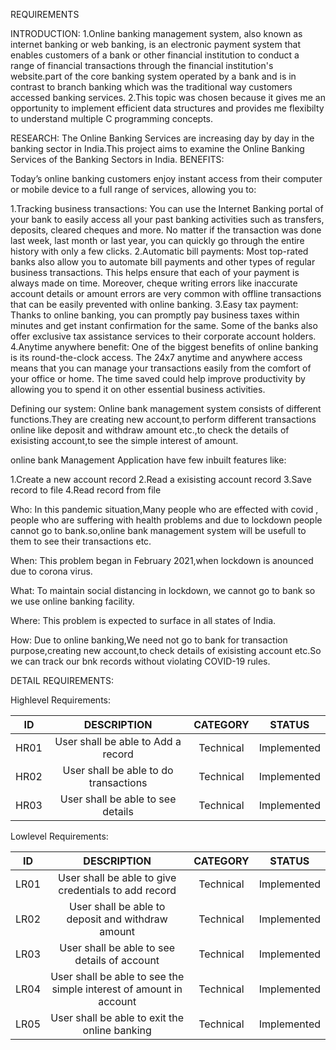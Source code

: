 REQUIREMENTS

INTRODUCTION:
1.Online banking management system, also known as internet banking or web banking, is an electronic payment system that enables customers of a bank or other financial    institution to conduct a range of financial transactions through the financial institution's website.part of the core banking system operated by a bank and is in contrast to branch banking which was the traditional way customers accessed banking services.
2.This topic was chosen because it gives me an opportunity to implement efficient data structures and provides me flexibilty to understand multiple C programming concepts.

RESEARCH:
The Online Banking Services are increasing day by day in the banking sector in India.This project aims to examine the Online Banking Services of the Banking Sectors in India.
BENEFITS:

Today’s online banking customers enjoy instant access from their computer or mobile device to a full range of services, allowing you to:

 1.Tracking business transactions: 
     You can use the Internet Banking portal of your bank to easily access all your past banking activities such as transfers, deposits, cleared cheques and more. No matter if   the  transaction was done last week, last month or last year, you can quickly go through the entire history with only a few clicks.
 2.Automatic bill payments: 
     Most top-rated banks also allow you to automate bill payments and other types of regular business transactions. This helps ensure that each of your payment is always made   on time. Moreover, cheque writing errors like inaccurate account details or amount errors are very common with offline transactions that can be easily prevented with online      banking.
3.Easy tax payment: 
     Thanks to online banking, you can promptly pay business taxes within minutes and get instant confirmation for the same. Some of the banks also offer exclusive tax            assistance services to their corporate account holders.
4.Anytime anywhere benefit: 
     One of the biggest benefits of online banking is its round-the-clock access. The 24x7 anytime and anywhere access means that you can manage your transactions easily from the comfort of your office or home. The time saved could help improve productivity by allowing you to spend it on other essential business activities.
         
Defining our system:
   Online bank management system consists of different functions.They are creating new account,to perform different transactions online like deposit and withdraw amount etc.,to check the details of exisisting account,to see the simple interest of amount.

   online bank Management Application have few inbuilt features like:

   1.Create a new account record
   2.Read a exisisting account record
   3.Save record to file
   4.Read record from file


Who:
   In this pandemic situation,Many people who are effected with covid , people who are suffering with health problems and due to lockdown people cannot go to bank.so,online bank management system will be usefull to them to see their transactions etc.
 
When:
   This problem began in February 2021,when lockdown is anounced due to corona virus.

What:
   To maintain social distancing in lockdown, we cannot go to bank so we use online banking facility.

Where:
   This problem is expected to surface in all states of India.

How:
   Due to online banking,We need not go to bank for transaction purpose,creating new account,to check details of exisisting account etc.So we can track our bnk records without violating  COVID-19 rules.

DETAIL REQUIREMENTS:

Highlevel Requirements:

  |  ID   |     DESCRIPTION                     |   CATEGORY  |  STATUS      |       
  |:-----:|:-----------------------------------:|:-----------:|:------------:|
  |HR01   |User shall be able to Add a record   | Technical   | Implemented  |
  | HR02  |User shall be able to do transactions| Technical   | Implemented  |
  |HR03   | User shall be able to see details   | Technical   |Implemented   |

Lowlevel Requirements:
 
   |  ID   |     DESCRIPTION                     |   CATEGORY  |  STATUS      |       
  |:-----:|:-----------------------------------:|:-----------:|:------------:|
  |LR01  |User shall be able to give credentials to add record  | Technical   | Implemented  |
  | LR02  |User shall be able to deposit and withdraw amount | Technical   | Implemented  |
  |LR03   | User shall be able to see details of account  | Technical   |Implemented   |
  |LR04 | User shall be able to see the simple interest of amount in account|Technical|Implemented|
  |LR05| User shall be able to exit the online banking|Technical|Implemented|
